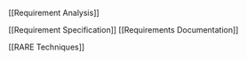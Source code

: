 [[Requirement Analysis]]

[[Requirement Specification]]
[[Requirements Documentation]]

[[RARE Techniques]]
